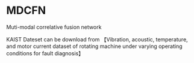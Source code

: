 # MDCFN

Muti-modal correlative fusion network

KAIST Dateset can be download from 【Vibration, acoustic, temperature, and motor current dataset of rotating machine under varying operating conditions for fault diagnosis】

